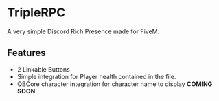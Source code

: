 # TripleRPC
A very simple Discord Rich Presence made for FiveM.
## Features
- 2 Linkable Buttons
- Simple integration for Player health contained in the file.
- QBCore character integration for character name to display **COMING SOON**.
